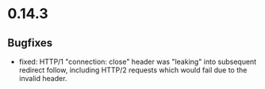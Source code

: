 # 0.14.3

## Bugfixes

* fixed: HTTP/1 "connection: close" header was "leaking" into subsequent redirect follow, including HTTP/2 requests which would fail due to the invalid header.